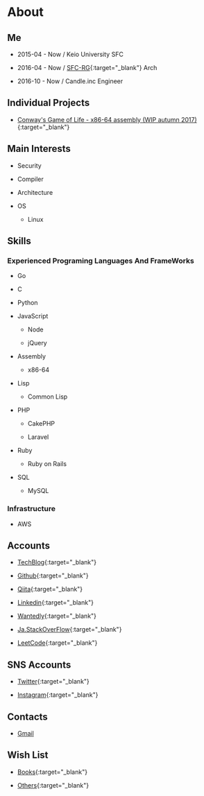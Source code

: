 
<!-- Global site tag (gtag.js) - Google Analytics -->
<script async src="https://www.googletagmanager.com/gtag/js?id=UA-105143295-2"></script>
<script>
    window.dataLayer = window.dataLayer || [];
    function gtag(){dataLayer.push(arguments);}
    gtag('js', new Date());

    gtag('config', 'UA-105143295-2');
</script>

# About

## Me

- 2015-04 - Now / Keio University SFC

- 2016-04 - Now / [SFC-RG](https://rg.sfc.keio.ac.jp/){:target="_blank"} Arch

- 2016-10 - Now / Candle.inc Engineer

## Individual Projects

- [Conway's Game of Life - x86-64 assembly (WIP autumn 2017)](https://github.com/dooooooooinggggg/lifegame){:target="_blank"}

## Main Interests

- Security

- Compiler

- Architecture

- OS

    - Linux

## Skills

### Experienced Programing Languages And FrameWorks

- Go

- C

- Python

- JavaScript

    - Node

    - jQuery

- Assembly

    - x86-64

- Lisp

    - Common Lisp

- PHP

    - CakePHP

    - Laravel

- Ruby

    - Ruby on Rails

- SQL

    - MySQL

### Infrastructure

- AWS


## Accounts

- [TechBlog](http://blog.ishikawa.tech/){:target="_blank"}

- [Github](https://github.com/dooooooooinggggg){:target="_blank"}

- [Qiita](https://qiita.com/dooooooooinggggg){:target="_blank"}

- [Linkedin](https://www.linkedin.com/in/tatsunori-ishikawa/){:target="_blank"}

- [Wantedly](https://www.wantedly.com/users/18456082){:target="_blank"}

- [Ja.StackOverFlow](https://ja.stackoverflow.com/users/28070/dooooooooinggggg){:target="_blank"}

- [LeetCode](https://leetcode.com/dooooooooinggggg/){:target="_blank"}

## SNS Accounts

- [Twitter](https://twitter.com/ggggniooooooood){:target="_blank"}

- [Instagram](https://www.instagram.com/dooooooooinggggg/){:target="_blank"}

## Contacts

- [Gmail](<mailto:dooooooooinggggg2@gmail.com>)

## Wish List

- [Books](http://amzn.asia/i1DrNK3){:target="_blank"}

- [Others](http://amzn.asia/41EHsAP){:target="_blank"}

